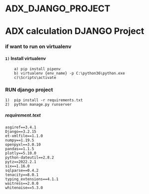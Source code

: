 # ADX_DJANGO_PROJECT


# 	ADX calculation DJANGO Project
### if want to run on virtualenv
####  `1)` Install **virtualenv**
		a) pip install pipenv
		b) virtualenv {env_name} -p C:\python36\python.exe 
		c)\Scripts\activate
	

### RUN django project
	1)  pip install -r requirements.txt
	2)  python manage.py runserver



##### requirement.text
	asgiref==3.4.1
	Django==3.2.15
	et-xmlfile==1.1.0
	numpy==1.19.5
	openpyxl==3.0.10
	pandas==1.1.5
	plotly==5.10.0
	python-dateutil==2.8.2
	pytz==2022.2.1
	six==1.16.0
	sqlparse==0.4.2
	tenacity==8.0.1
	typing_extensions==4.1.1
	waitress==2.0.0
	whitenoise==5.3.0
